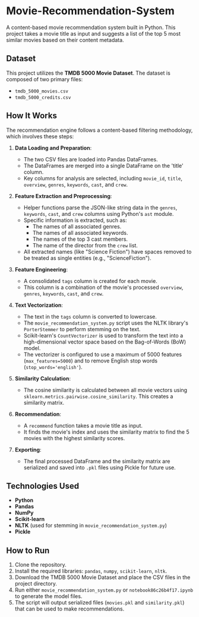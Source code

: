 # Movie-Recommendation-System

A content-based movie recommendation system built in Python. This project takes a movie title as input and suggests a list of the top 5 most similar movies based on their content metadata.

## Dataset

This project utilizes the **TMDB 5000 Movie Dataset**. The dataset is composed of two primary files:
* `tmdb_5000_movies.csv`
* `tmdb_5000_credits.csv`

## How It Works

The recommendation engine follows a content-based filtering methodology, which involves these steps:

1.  **Data Loading and Preparation**:
    * The two CSV files are loaded into Pandas DataFrames.
    * The DataFrames are merged into a single DataFrame on the 'title' column.
    * Key columns for analysis are selected, including `movie_id`, `title`, `overview`, `genres`, `keywords`, `cast`, and `crew`.

2.  **Feature Extraction and Preprocessing**:
    * Helper functions parse the JSON-like string data in the `genres`, `keywords`, `cast`, and `crew` columns using Python's `ast` module.
    * Specific information is extracted, such as:
        * The names of all associated genres.
        * The names of all associated keywords.
        * The names of the top 3 cast members.
        * The name of the director from the `crew` list.
    * All extracted names (like "Science Fiction") have spaces removed to be treated as single entities (e.g., "ScienceFiction").

3.  **Feature Engineering**:
    * A consolidated `tags` column is created for each movie.
    * This column is a combination of the movie's processed `overview`, `genres`, `keywords`, `cast`, and `crew`.

4.  **Text Vectorization**:
    * The text in the `tags` column is converted to lowercase.
    * The `movie_recommendation_system.py` script uses the NLTK library's `PorterStemmer` to perform stemming on the text.
    * Scikit-learn's `CountVectorizer` is used to transform the text into a high-dimensional vector space based on the Bag-of-Words (BoW) model.
    * The vectorizer is configured to use a maximum of 5000 features (`max_features=5000`) and to remove English stop words (`stop_words='english'`).

5.  **Similarity Calculation**:
    * The cosine similarity is calculated between all movie vectors using `sklearn.metrics.pairwise.cosine_similarity`. This creates a similarity matrix.

6.  **Recommendation**:
    * A `recommend` function takes a movie title as input.
    * It finds the movie's index and uses the similarity matrix to find the 5 movies with the highest similarity scores.

7.  **Exporting**:
    * The final processed DataFrame and the similarity matrix are serialized and saved into `.pkl` files using Pickle for future use.

## Technologies Used

* **Python**
* **Pandas**
* **NumPy**
* **Scikit-learn**
* **NLTK** (used for stemming in `movie_recommendation_system.py`)
* **Pickle**

## How to Run

1.  Clone the repository.
2.  Install the required libraries: `pandas`, `numpy`, `scikit-learn`, `nltk`.
3.  Download the TMDB 5000 Movie Dataset and place the CSV files in the project directory.
4.  Run either `movie_recommendation_system.py` or `notebook86c26b4f17.ipynb` to generate the model files.
5.  The script will output serialized files (`movies.pkl` and `similarity.pkl`) that can be used to make recommendations.
